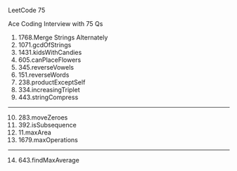 LeetCode 75

Ace Coding Interview with 75 Qs

1. 1768.Merge Strings Alternately
2. 1071.gcdOfStrings
3. 1431.kidsWithCandies
4. 605.canPlaceFlowers
5. 345.reverseVowels
6. 151.reverseWords
7. 238.productExceptSelf
8. 334.increasingTriplet
9. 443.stringCompress

---

10. 283.moveZeroes
11. 392.isSubsequence
12. 11.maxArea
13. 1679.maxOperations

---

14. 643.findMaxAverage